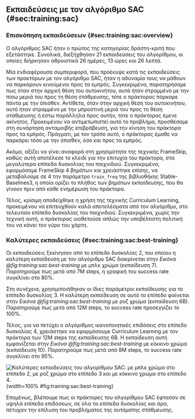 ## Εκπαιδεύσεις με τον αλγόριθμο SAC {#sec:training:sac}

### Επισκόπηση εκπαιδεύσεων {#sec:training:sac:overview}

Ο αλγόριθμος SAC ήταν ο πρώτος της κατηγορίας δράστη-κριτή που εξετάστηκε. Συνολικά, διεξήχθησαν 21 εκπαιδεύσεις του αλγορίθμου, οι οποίες διήρκησαν αθροιστικά 26 ημέρες, 13 ώρες και 26 λεπτά.

Μία ενδιαφέρουσα συμπεριφορά, που προέκυψε κατά τις εκπαιδεύσεις των πρακτόρων με τον αλγόριθμο SAC, ήταν η αδυναμία τους να μάθουν να παρκάρουν κινούμενοι προς τα εμπρός. Συγκεκριμένα, παρατηρήσαμε πως όταν στην αρχική θέση του αυτοκινήτου, αυτό ήταν στραμμένο με την πίσω μεριά του προς τη θέση στάθμευσης, τότε ο πράκτορας πάρκαρε πάντα με την όπισθεν. Αντίθετα, όταν στην αρχική θέση του αυτοκινήτου, αυτό ήταν στραμμένο με την μπροστινή μεριά του προς τη θέση στάθμευσης ή έστω παράλληλα προς αυτήν, τότε ο πράκτορας έμενε ακίνητος. Προκειμένου να αντιμετωπιστεί αυτό το προβλήμα, προσθέσαμε στη συνάρτηση ανταμοιβής επιβράβευση, για την κίνηση του πράκτορα προς τα εμπρός. Πράγματι, με τον τρόπο αυτό, ο πράκτορας έμαθε να παρκάρει τόσο με την όπισθεν, όσο και προς τα εμπρός.

Ακόμα, αξίζει να γίνει αναφορά στη χρησιμότητα της τεχνικής FrameSkip, καθώς αυτή αποτέλεσε το κλειδί για την επιτυχία του πράκτορα, στα μεγαλύτερα επίπεδα δυσκολίας του παιχνιδιού. Συγκεκριμένα, εφαρμόσαμε FrameSkip 4 βημάτων και χρειάστηκε επίσης, να μεταβαλούμε σε 4 την παράμετρο `train_freq` της βιβλιοθήκης Stable-Baselines3, η οποία ορίζει το πλήθος των βημάτων εκπαίδευσης, που θα γίνουν πριν από κάθε ενημέρωση του πράκτορα.

Τέλος, κρίσιμη αποδείχθηκε η χρήση της τεχνικής Curriculum Learning, προκειμένου να επιτευχθούν καλά αποτελέσματα από τον αλγόριθμο, στο τελευταίο επίπεδο δυσκολίας του παιχνιδιού. Συγκεκριμένα, χωρίς την τεχνική αυτή, ο πράκτορας υιοθετούσε απλώς την υποβέλτιστη πολιτική του να κάνει τον γύρο του χάρτη.

### Καλύτερες εκπαιδεύσεις {#sec:training:sac:best-training}

Οι εκπαιδεύσεις ξεκίνησαν από το επίπεδο δυσκολίας 2, του οποίου η καλύτερη εκπαίδευση με τον αλγόριθμο SAC διακρίνεται στην *Εικόνα @fig:training:sac:best-training* με μπλε χρώμα (εκπαίδευση 7). Παρατηρούμε πως μετά από 7Μ steps, η γραφική του success rate συγκλίνει στο 80%.

Στη συνέχεια, χρησιμιποιήθηκαν οι ίδιες παράμετροι εκπαίδευσης για το επίπεδο δυσκολίας 3. Η καλύτερη εκπαίδευση σε αυτό το επίπεδο φαίνεται στην *Εικόνα @fig:training:sac:best-training* με ροζ χρώμα (εκπαίδευση 6Β). Παρατηρούμε πως μετά από 12Μ steps, το success rate προσεγγίζει το 100%.

Τέλος, για να πετύχει ο αλγόριθμος ικανοποιητικές επιδόσεις στο επίπεδο δυσκολίας 4, χρειάστηκε να εφαρμόσουμε Curriculum Learning με τον πράκτορα των 12M steps της εκπαίδευσης 6Β. Η εκπαίδευση αυτή εμφανίζεται στην *Εικόνα @fig:training:sac:best-training* με κόκκινο χρώμα (εκπαίδευση 10). Παρατηρούμε πως μετά από 8Μ steps, το success rate συγκλίνει στο 95%.

![Καλύτερες εκπαιδεύσεις του αλγορίθμου SAC: με μπλε χρώμα στο επίπεδο 2, με ροζ χρώμα στο επίπεδο 3 και με κόκκινο χρώμα στο επίπεδο 4.](5-training/figures/SAC-best-training.png){width=100% #fig:training:sac:best-training}

Επομένως, βλέπουμε πως οι πράκτορες του αλγορίθμου SAC έφτασαν σε υψηλά επίπεδα επιδόσεων, σε όλα τα επίπεδα δυσκολίας και άρα, πέτυχαν την επίλυση του προβλήματος της αυτόματης στάθμευσης.